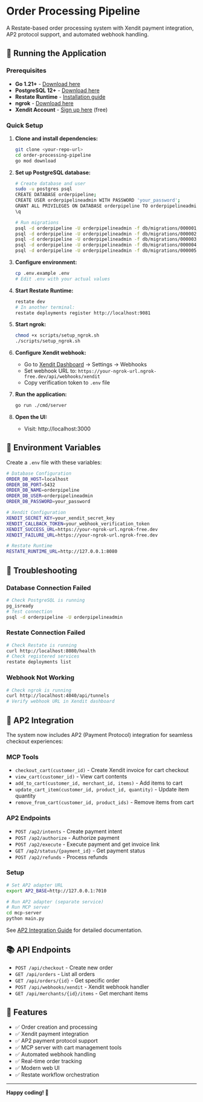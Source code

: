 # Order Processing Pipeline

A Restate-based order processing system with Xendit payment integration, AP2 protocol support, and automated webhook handling.

## 🚀 Running the Application

### Prerequisites

- **Go 1.21+** - [Download here](https://golang.org/dl/)
- **PostgreSQL 12+** - [Download here](https://www.postgresql.org/download/)
- **Restate Runtime** - [Installation guide](https://restate.dev/docs/get_started/install)
- **ngrok** - [Download here](https://ngrok.com/download)
- **Xendit Account** - [Sign up here](https://dashboard.xendit.co/) (free)

### Quick Setup

1. **Clone and install dependencies:**
   ```bash
   git clone <your-repo-url>
   cd order-processing-pipeline
   go mod download
   ```

2. **Set up PostgreSQL database:**
   ```bash
   # Create database and user
   sudo -u postgres psql
   CREATE DATABASE orderpipeline;
   CREATE USER orderpipelineadmin WITH PASSWORD 'your_password';
   GRANT ALL PRIVILEGES ON DATABASE orderpipeline TO orderpipelineadmin;
   \q
   
   # Run migrations
   psql -d orderpipeline -U orderpipelineadmin -f db/migrations/000001_init_core.up.sql
   psql -d orderpipeline -U orderpipelineadmin -f db/migrations/000002_merchants_items.up.sql
   psql -d orderpipeline -U orderpipelineadmin -f db/migrations/000003_merchants_items.up.sql
   psql -d orderpipeline -U orderpipelineadmin -f db/migrations/000004_payments_invoice.up.sql
   psql -d orderpipeline -U orderpipelineadmin -f db/migrations/000005_add_awakeable_id.up.sql
   ```

3. **Configure environment:**
   ```bash
   cp .env.example .env
   # Edit .env with your actual values
   ```

4. **Start Restate Runtime:**
   ```bash
   restate dev
   # In another terminal:
   restate deployments register http://localhost:9081
   ```

5. **Start ngrok:**
   ```bash
   chmod +x scripts/setup_ngrok.sh
   ./scripts/setup_ngrok.sh
   ```

6. **Configure Xendit webhook:**
   - Go to [Xendit Dashboard](https://dashboard.xendit.co/) → Settings → Webhooks
   - Set webhook URL to: `https://your-ngrok-url.ngrok-free.dev/api/webhooks/xendit`
   - Copy verification token to `.env` file

7. **Run the application:**
   ```bash
   go run ./cmd/server
   ```

8. **Open the UI:**
   - Visit: http://localhost:3000

## 🔧 Environment Variables

Create a `.env` file with these variables:

```bash
# Database Configuration
ORDER_DB_HOST=localhost
ORDER_DB_PORT=5432
ORDER_DB_NAME=orderpipeline
ORDER_DB_USER=orderpipelineadmin
ORDER_DB_PASSWORD=your_password

# Xendit Configuration
XENDIT_SECRET_KEY=your_xendit_secret_key
XENDIT_CALLBACK_TOKEN=your_webhook_verification_token
XENDIT_SUCCESS_URL=https://your-ngrok-url.ngrok-free.dev
XENDIT_FAILURE_URL=https://your-ngrok-url.ngrok-free.dev

# Restate Runtime
RESTATE_RUNTIME_URL=http://127.0.0.1:8080
```

## 🚨 Troubleshooting

### Database Connection Failed
```bash
# Check PostgreSQL is running
pg_isready
# Test connection
psql -d orderpipeline -U orderpipelineadmin
```

### Restate Connection Failed
```bash
# Check Restate is running
curl http://localhost:8080/health
# Check registered services
restate deployments list
```

### Webhook Not Working
```bash
# Check ngrok is running
curl http://localhost:4040/api/tunnels
# Verify webhook URL in Xendit dashboard
```

## 🔌 AP2 Integration

The system now includes AP2 (Payment Protocol) integration for seamless checkout experiences:

### MCP Tools
- `checkout_cart(customer_id)` - Create Xendit invoice for cart checkout
- `view_cart(customer_id)` - View cart contents
- `add_to_cart(customer_id, merchant_id, items)` - Add items to cart
- `update_cart_item(customer_id, product_id, quantity)` - Update item quantity
- `remove_from_cart(customer_id, product_ids)` - Remove items from cart

### AP2 Endpoints
- `POST /ap2/intents` - Create payment intent
- `POST /ap2/authorize` - Authorize payment
- `POST /ap2/execute` - Execute payment and get invoice link
- `GET /ap2/status/{payment_id}` - Get payment status
- `POST /ap2/refunds` - Process refunds

### Setup
```bash
# Set AP2 adapter URL
export AP2_BASE=http://127.0.0.1:7010

# Run AP2 adapter (separate service)
# Run MCP server
cd mcp-server
python main.py
```

See [AP2 Integration Guide](docs/AP2_INTEGRATION.md) for detailed documentation.

## 📚 API Endpoints

- `POST /api/checkout` - Create new order
- `GET /api/orders` - List all orders
- `GET /api/orders/{id}` - Get specific order
- `POST /api/webhooks/xendit` - Xendit webhook handler
- `GET /api/merchants/{id}/items` - Get merchant items

## 🎯 Features

- ✅ Order creation and processing
- ✅ Xendit payment integration
- ✅ AP2 payment protocol support
- ✅ MCP server with cart management tools
- ✅ Automated webhook handling
- ✅ Real-time order tracking
- ✅ Modern web UI
- ✅ Restate workflow orchestration

---

**Happy coding! 🎉**